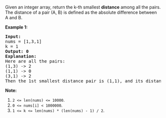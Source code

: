 <div><p>Given an integer array, return the k-th smallest <b>distance</b> among all the pairs. The distance of a pair (A, B) is defined as the absolute difference between A and B. </p>

<p><b>Example 1:</b><br>
</p><pre><b>Input:</b>
nums = [1,3,1]
k = 1
<b>Output: 0</b> 
<b>Explanation:</b>
Here are all the pairs:
(1,3) -&gt; 2
(1,1) -&gt; 0
(3,1) -&gt; 2
Then the 1st smallest distance pair is (1,1), and its distance is 0.
</pre>
<p></p>

<p><b>Note:</b><br>
</p><ol>
<li><code>2 &lt;= len(nums) &lt;= 10000</code>.</li>
<li><code>0 &lt;= nums[i] &lt; 1000000</code>.</li>
<li><code>1 &lt;= k &lt;= len(nums) * (len(nums) - 1) / 2</code>.</li>
</ol>
<p></p></div>